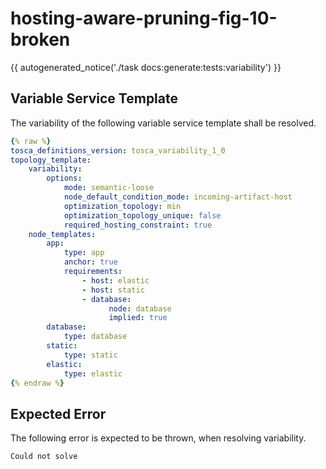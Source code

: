 # hosting-aware-pruning-fig-10-broken

{{ autogenerated_notice('./task docs:generate:tests:variability') }}


## Variable Service Template

The variability of the following variable service template shall be resolved.

```yaml linenums="1"
{% raw %}
tosca_definitions_version: tosca_variability_1_0
topology_template:
    variability:
        options:
            mode: semantic-loose
            node_default_condition_mode: incoming-artifact-host
            optimization_topology: min
            optimization_topology_unique: false
            required_hosting_constraint: true
    node_templates:
        app:
            type: app
            anchor: true
            requirements:
                - host: elastic
                - host: static
                - database:
                      node: database
                      implied: true
        database:
            type: database
        static:
            type: static
        elastic:
            type: elastic
{% endraw %}
```





## Expected Error

The following error is expected to be thrown, when resolving variability.

```text linenums="1"
Could not solve
```
